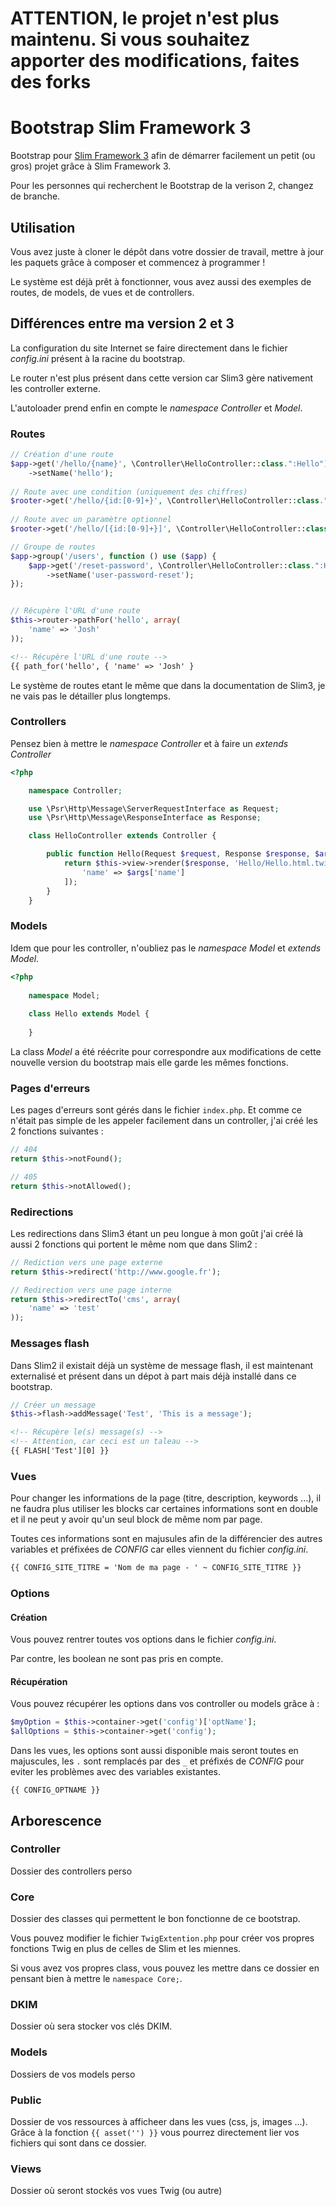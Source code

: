 # ATTENTION, le projet n'est plus maintenu. Si vous souhaitez apporter des modifications, faites des forks

# Bootstrap Slim Framework 3

Bootstrap pour [Slim Framework 3](http://www.slimframework.com/) afin de démarrer facilement un petit (ou gros) projet grâce à Slim Framework 3.

Pour les personnes qui recherchent le Bootstrap de la verison 2, changez de branche.

## Utilisation
Vous avez juste à cloner le dépôt dans votre dossier de travail, mettre à jour les paquets grâce à composer et commencez à programmer !  
    
Le système est déjà prêt à fonctionner, vous avez aussi des exemples de routes, de models, de vues et de controllers.


## Différences entre ma version 2 et 3

La configuration du site Internet se faire directement dans le fichier *config.ini* présent à la racine du bootstrap.

Le router n'est plus présent dans cette version car Slim3 gère nativement les controller externe.

L'autoloader prend enfin en compte le *namespace* *Controller* et *Model*.

### Routes
```php
// Création d'une route
$app->get('/hello/{name}', \Controller\HelloController::class.":Hello")
    ->setName('hello');
       
// Route avec une condition (uniquement des chiffres)
$rooter->get('/hello/{id:[0-9]+}', \Controller\HelloController::class.":Hello");
       
// Route avec un paramètre optionnel
$rooter->get('/hello/[{id:[0-9]+}]', \Controller\HelloController::class.":Hello");

// Groupe de routes
$app->group('/users', function () use ($app) {
    $app->get('/reset-password', \Controller\HelloController::class.":Hello")
        ->setName('user-password-reset');
});


// Récupère l'URL d'une route
$this->router->pathFor('hello', array(
    'name' => 'Josh'
));
```

```html
<!-- Récupère l'URL d'une route -->
{{ path_for('hello', { 'name' => 'Josh' }
```

Le système de routes etant le même que dans la documentation de Slim3, je ne vais pas le détailler plus longtemps.

### Controllers
Pensez bien à mettre le *namespace Controller* et à faire un *extends Controller*
```php
<?php

    namespace Controller;

    use \Psr\Http\Message\ServerRequestInterface as Request;
    use \Psr\Http\Message\ResponseInterface as Response;

    class HelloController extends Controller {

        public function Hello(Request $request, Response $response, $args) {
            return $this->view->render($response, 'Hello/Hello.html.twig', [
                'name' => $args['name']
            ]);
        }
    }
```

### Models
Idem que pour les controller, n'oubliez pas le *namespace Model* et *extends Model*.
```php
<?php
    
    namespace Model;
    
    class Hello extends Model {
        
    }
```
La class *Model* a été réécrite pour correspondre aux modifications de cette nouvelle version du bootstrap mais elle garde les mêmes fonctions.

### Pages d'erreurs
Les pages d'erreurs sont gérés dans le fichier `index.php`. Et comme ce n'était pas simple de les appeler facilement dans un controller, j'ai créé les 2 fonctions suivantes :
```php
// 404
return $this->notFound();

// 405
return $this->notAllowed();
```

### Redirections
Les redirections dans Slim3 étant un peu longue à mon goût j'ai créé là aussi 2 fonctions qui portent le même nom que dans Slim2 :
```php
// Rediction vers une page externe
return $this->redirect('http://www.google.fr');

// Redirection vers une page interne
return $this->redirectTo('cms', array(
    'name' => 'test'
));
```

### Messages flash
Dans Slim2 il existait déjà un système de message flash, il est maintenant externalisé et présent dans un dépot à part mais déjà installé dans ce bootstrap.
```php
// Créer un message
$this->flash->addMessage('Test', 'This is a message');
```

```html
<!-- Récupère le(s) message(s) -->
<!-- Attention, car ceci est un taleau -->
{{ FLASH['Test'][0] }}
```

### Vues
Pour changer les informations de la page (titre, description, keywords ...), il ne faudra plus utiliser les blocks car certaines informations sont en double et il ne peut y avoir qu'un seul block de même nom par page.

Toutes ces informations sont en majusules afin de la différencier des autres variables et préfixées de *CONFIG* car elles viennent du fichier *config.ini*.
```html
{{ CONFIG_SITE_TITRE = 'Nom de ma page - ' ~ CONFIG_SITE_TITRE }}
```

### Options

#### Création
Vous pouvez rentrer toutes vos options dans le fichier *config.ini*.

Par contre, les boolean ne sont pas pris en compte.

#### Récupération
Vous pouvez récupérer les options dans vos controller ou models grâce à :
```php
$myOption = $this->container->get('config')['optName'];
$allOptions = $this->container->get('config');
```

Dans les vues, les options sont aussi disponible mais seront toutes en majuscules, les `.` sont remplacés par des `_` et préfixés de *CONFIG* pour eviter les problèmes avec des variables existantes.
```twig
{{ CONFIG_OPTNAME }}
```


## Arborescence

### Controller
Dossier des controllers perso
 
### Core
Dossier des classes qui permettent le bon fonctionne de ce bootstrap.

Vous pouvez modifier le fichier `TwigExtention.php` pour créer vos propres fonctions Twig en plus de celles de Slim et les miennes.
        
Si vous avez vos propres class, vous pouvez les mettre dans ce dossier en pensant bien à mettre le `namespace Core;`.

### DKIM
Dossier où sera stocker vos clés DKIM.

### Models
Dossiers de vos models perso

### Public
Dossier de vos ressources à afficheer dans les vues (css, js, images ...). Grâce à la fonction `{{ asset('') }}` vous pourrez directement lier vos fichiers qui sont dans ce dossier.

### Views
Dossier où seront stockés vos vues Twig (ou autre)